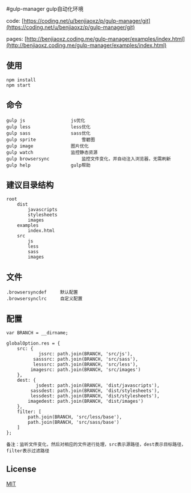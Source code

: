 #gulp-manager
gulp自动化环境

code: [https://coding.net/u/benjiaoxz/p/gulp-manager/git](https://coding.net/u/benjiaoxz/p/gulp-manager/git)

pages: [http://benjiaoxz.coding.me/gulp-manager/examples/index.html](http://benjiaoxz.coding.me/gulp-manager/examples/index.html)

## 使用

	npm install
	npm start

## 命令

    gulp js 				js优化
    gulp less 				less优化
    gulp sass 				sass优化
    gulp sprite 			    雪碧图
    gulp image 				图片优化
    gulp watch 				监控静态资源
    gulp browsersync 		    监控文件变化，并自动注入浏览器，无需刷新
    gulp help 				gulp帮助

## 建议目录结构

    root
        dist
            javascripts
            stylesheets
            images
        examples
            index.html
        src
            js
            less
            sass
            images

## 文件

    .browsersyncdef     默认配置
    .browsersynclrc     自定义配置
    
## 配置

    var BRANCH = __dirname;
    
    globalOption.res = {
    	src: {
    		    jssrc: path.join(BRANCH, 'src/js'),
    		  sasssrc: path.join(BRANCH, 'src/sass'),
    		  lesssrc: path.join(BRANCH, 'src/less'),
    		 imagesrc: path.join(BRANCH, 'src/images')
    	},
    	dest: {
    		   jsdest: path.join(BRANCH, 'dist/javascripts'),
    		 sassdest: path.join(BRANCH, 'dist/stylesheets'),
    		 lessdest: path.join(BRANCH, 'dist/stylesheets'),
    		imagedest: path.join(BRANCH, 'dist/images')
    	},
    	filter: [
            path.join(BRANCH, 'src/less/base'),
            path.join(BRANCH, 'src/sass/base')
    	]
    };
    
    备注：监听文件变化，然后对相应的文件进行处理，src表示源路径，dest表示目标路径，filter表示过滤路径

## License

[MIT](http://opensource.org/licenses/MIT)